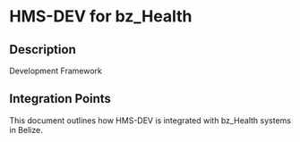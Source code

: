 # HMS-DEV for bz_Health

## Description

Development Framework

## Integration Points

This document outlines how HMS-DEV is integrated with bz_Health systems in Belize.

